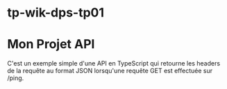 ﻿# tp-wik-dps-tp01
# Mon Projet API

C'est un exemple simple d'une API en TypeScript qui retourne les headers de la requête au format JSON lorsqu'une requête GET est effectuée sur /ping.

